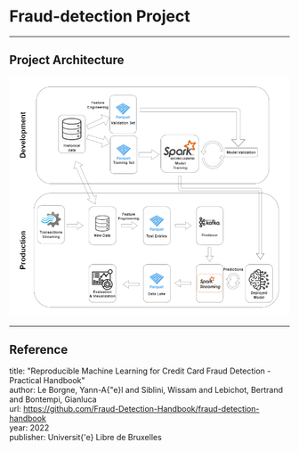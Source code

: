 # Fraud-detection Project

---

## Project Architecture
![](architecture-design/project-architecture.png)

---
## Reference
title: "Reproducible Machine Learning for Credit Card Fraud Detection - Practical Handbook" <br/>
author: Le Borgne, Yann-A{\"e}l and Siblini, Wissam and Lebichot, Bertrand and Bontempi, Gianluca <br/>
url: https://github.com/Fraud-Detection-Handbook/fraud-detection-handbook <br/>
year: 2022 <br/>
publisher: Universit{\'e} Libre de Bruxelles
